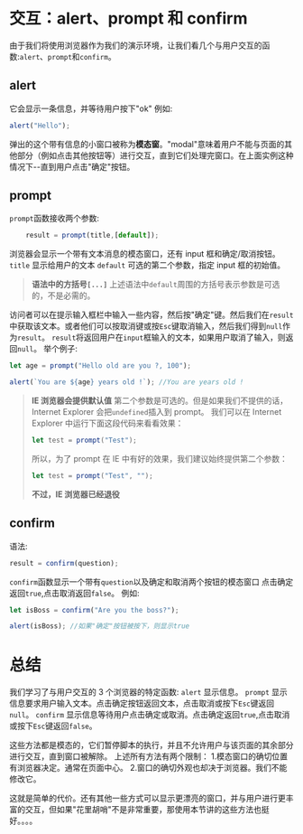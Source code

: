 # 交互：alert、prompt 和 confirm

由于我们将使用浏览器作为我们的演示环境，让我们看几个与用户交互的函数:`alert`、`prompt`和`confirm`。

## alert

它会显示一条信息，并等待用户按下"ok"
例如:

```js
alert("Hello");
```

弹出的这个带有信息的小窗口被称为**模态窗**。"modal"意味着用户不能与页面的其他部分（例如点击其他按钮等）进行交互，直到它们处理完窗口。在上面实例这种情况下--直到用户点击"确定"按钮。

## prompt

`prompt`函数接收两个参数:

```js
    result = prompt(title,[default]);
```

浏览器会显示一个带有文本消息的模态窗口，还有 input 框和确定/取消按钮。
`title`
显示给用户的文本
`default`
可选的第二个参数，指定 input 框的初始值。

> **语法中的方括号`[...]`**
> 上述语法中`default`周围的方括号表示参数是可选的，不是必需的。

访问者可以在提示输入框栏中输入一些内容，然后按"确定"键。然后我们在`result`中获取该文本。或者他们可以按取消键或按`Esc`键取消输入，然后我们得到`null`作为`result`。
`result`将返回用户在`input`框输入的文本，如果用户取消了输入，则返回`null`。
举个例子:

```js
let age = prompt("Hello old are you ?, 100");

alert(`You are ${age} years old !`); //You are years old !
```

> **IE 浏览器会提供默认值**
> 第二个参数是可选的。但是如果我们不提供的话，Internet Explorer 会把`undefined`插入到 prompt。
> 我们可以在 Internet Explorer 中运行下面这段代码来看看效果：
>
> ```js
> let test = prompt("Test");
> ```
>
> 所以，为了 prompt 在 IE 中有好的效果，我们建议始终提供第二个参数：
>
> ```js
> let test = prompt("Test", "");
> ```
>
> **不过，IE 浏览器已经退役**

## confirm

语法:

```js
result = confirm(question);
```

`confirm`函数显示一个带有`question`以及确定和取消两个按钮的模态窗口
点击确定返回`true`,点击取消返回`false`。
例如:

```js
let isBoss = confirm("Are you the boss?");

alert(isBoss); //如果"确定"按钮被按下，则显示true
```

# 总结

我们学习了与用户交互的 3 个浏览器的特定函数:
`alert`
显示信息。
`prompt`
显示信息要求用户输入文本。点击确定按钮返回文本，点击取消或按下`Esc`键返回`null`。
`confirm`
显示信息等待用户点击确定或取消。点击确定返回`true`,点击取消或按下`Esc`键返回`false`。

这些方法都是模态的，它们暂停脚本的执行，并且不允许用户与该页面的其余部分进行交互，直到窗口被解除。
上述所有方法有两个限制： 1.模态窗口的确切位置有浏览器决定。通常在页面中心。 2.窗口的确切外观也却决于浏览器。我们不能修改它。

这就是简单的代价。还有其他一些方式可以显示更漂亮的窗口，并与用户进行更丰富的交互，但如果"花里胡哨"不是非常重要，那使用本节讲的这些方法也挺好。。。。
